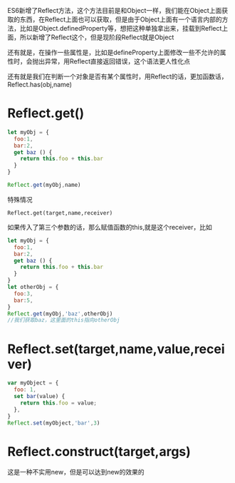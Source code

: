 ES6新增了Reflect方法，这个方法目前是和Object一样，我们能在Object上面获取的东西，在Reflect上面也可以获取，但是由于Object上面有一个语言内部的方法，比如是Object.definedProperty等，想把这种单独拿出来，挂载到Reflect上面，所以新增了Reflect这个，但是现阶段Reflect就是Object

还有就是，在操作一些属性是，比如是defineProperty上面修改一些不允许的属性时，会抛出异常，用Reflect直接返回错误，这个语法更人性化点

还有就是我们在判断一个对象是否有某个属性时，用Reflect的话，更加函数话，Reflect.has(obj,name)

# Reflect.get()

```javascript
let myObj = {
  foo:1,
  bar:2,
  get baz () {
    return this.foo + this.bar
  }
}

Reflect.get(myObj,name)
```

特殊情况

`Reflect.get(target,name,receiver)`

如果传入了第三个参数的话，那么赋值函数的this,就是这个receiver，比如
```javascript
let myObj = {
  foo:1,
  bar:2,
  get baz () {
    return this.foo + this.bar
  }
}
let otherObj = {
  foo:3,
  bar:5,
}
Reflect.get(myObj,'baz',otherObj)
//我们获取baz，这里面的this指向otherObj

```


# Reflect.set(target,name,value,receiver)

```javascript
var myObject = {
  foo: 1,
  set bar(value) {
    return this.foo = value;
  },
}
Reflect.set(myObject,'bar',3)
```

# Reflect.construct(target,args)

这是一种不实用new，但是可以达到new的效果的